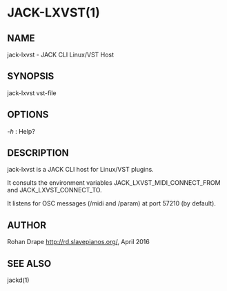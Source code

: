 JACK-LXVST(1)
=============

NAME
----
jack-lxvst - JACK CLI Linux/VST Host

SYNOPSIS
--------
jack-lxvst vst-file

OPTIONS
-------
*-h*
:   Help?

DESCRIPTION
-----------
jack-lxvst is a JACK CLI host for Linux/VST plugins.

It consults the environment variables JACK_LXVST_MIDI_CONNECT_FROM and JACK_LXVST_CONNECT_TO.

It listens for OSC messages (/midi and /param) at port 57210 (by default).

AUTHOR
------
Rohan Drape <http://rd.slavepianos.org/>, April 2016

SEE ALSO
--------
jackd(1)
